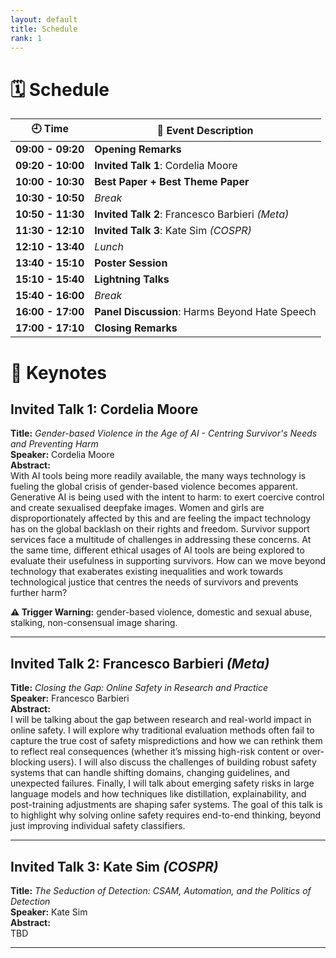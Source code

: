 ```yaml
---
layout: default
title: Schedule
rank: 1
---
```


# 🗓️ Schedule

| 🕘 Time           | 📌 Event Description                                |
|------------------|-----------------------------------------------------|
| **09:00 - 09:20** | **Opening Remarks**                                |
| **09:20 - 10:00** | **Invited Talk 1**: Cordelia Moore                 |
| **10:00 - 10:30** | **Best Paper + Best Theme Paper**                 |
| **10:30 - 10:50** | *Break*                                            |
| **10:50 - 11:30** | **Invited Talk 2**: Francesco Barbieri *(Meta)*    |
| **11:30 - 12:10** | **Invited Talk 3**: Kate Sim *(COSPR)*             |
| **12:10 - 13:40** | *Lunch*                                            |
| **13:40 - 15:10** | **Poster Session**                                |
| **15:10 - 15:40** | **Lightning Talks**                               |
| **15:40 - 16:00** | *Break*                                            |
| **16:00 - 17:00** | **Panel Discussion**: Harms Beyond Hate Speech     |
| **17:00 - 17:10** | **Closing Remarks**                               |

# 🎤 Keynotes

## Invited Talk 1: Cordelia Moore
**Title:** *Gender-based Violence in the Age of AI - Centring Survivor's Needs and Preventing Harm*  
**Speaker:** Cordelia Moore  
**Abstract:**  
With AI tools being more readily available, the many ways technology is fueling the global crisis of gender-based violence becomes apparent. Generative AI is being used with the intent to harm: to exert coercive control and create sexualised deepfake images. Women and girls are disproportionately affected by this and are feeling the impact technology has on the global backlash on their rights and freedom. Survivor support services face a multitude of challenges in addressing these concerns. At the same time, different ethical usages of AI tools are being explored to evaluate their usefulness in supporting survivors. How can we move beyond technology that exaberates existing inequalities and work towards technological justice that centres the needs of survivors and prevents further harm?

**⚠️ Trigger Warning:** gender-based violence, domestic and sexual abuse, stalking, non-consensual image sharing.

---

## Invited Talk 2: Francesco Barbieri *(Meta)*
**Title:** *Closing the Gap: Online Safety in Research and Practice*  
**Speaker:** Francesco Barbieri  
**Abstract:**  
I will be talking about the gap between research and real-world impact in online safety. I will explore why traditional evaluation methods often fail to capture the true cost of safety mispredictions and how we can rethink them to reflect real consequences (whether it’s missing high-risk content or over-blocking users). 
I will also discuss the challenges of building robust safety systems that can handle shifting domains, changing guidelines, and unexpected failures. 
Finally, I will talk about emerging safety risks in large language models and how techniques like distillation, explainability, and post-training adjustments are shaping safer systems.  The goal of this talk is to highlight why solving online safety requires end-to-end thinking, beyond just improving individual safety classifiers.

---

## Invited Talk 3: Kate Sim *(COSPR)*
**Title:** *The Seduction of Detection: CSAM, Automation, and the Politics of Detection*  
**Speaker:** Kate Sim  
**Abstract:**  
TBD

---
